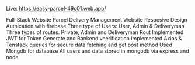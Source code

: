 Live: https://easy-parcel-49c01.web.app/

Full-Stack Website
Parcel Delivery Management Website
Resposive Design
Authication with firebase
Three type of Users: User, Admin & Deliveryman
Three types of routes. Private, Admin and Deliveryman Rout
Implemented JWT for Token Generate and Bankend veerification
Implemented Axios & Tenstack queries for secure data fetching and get post method
Used Mongdb for database
All users and data stored in mongodb via express and node
